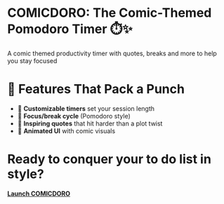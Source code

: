 # COMICDORO: The Comic-Themed Pomodoro Timer ⏱️✨  
A comic themed productivity timer with quotes, breaks and more to help you stay focused

# 🚀 Features That Pack a Punch
- 🧠 **Customizable timers** set your session length 
- 🎯 **Focus/break cycle** (Pomodoro style)  
- 💬 **Inspiring quotes** that hit harder than a plot twist
- 🎉 **Animated UI** with comic visuals  

# Ready to conquer your to do list in style?
[**Launch COMICDORO**](https://ayushjsgithub.github.io/COMICDORO/)  

